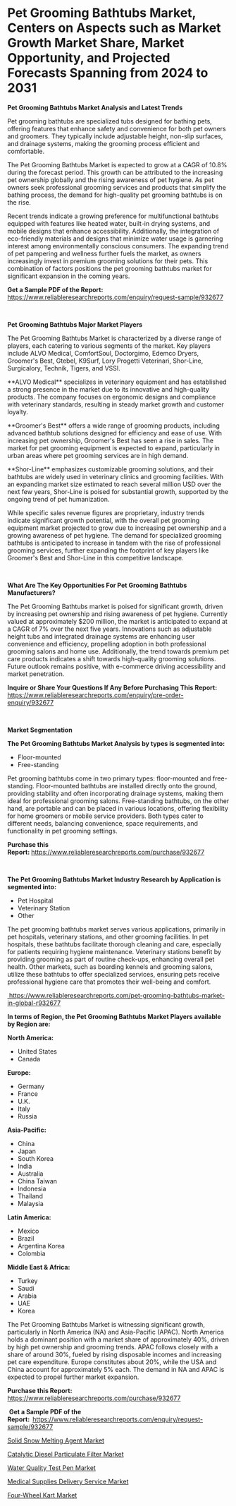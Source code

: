 <p><h1>Pet Grooming Bathtubs Market, Centers on Aspects such as Market Growth Market Share, Market Opportunity, and Projected Forecasts Spanning from 2024 to 2031</h1></p><p><strong>Pet Grooming Bathtubs Market Analysis and Latest Trends</strong></p>
<p><p>Pet grooming bathtubs are specialized tubs designed for bathing pets, offering features that enhance safety and convenience for both pet owners and groomers. They typically include adjustable height, non-slip surfaces, and drainage systems, making the grooming process efficient and comfortable.</p><p>The Pet Grooming Bathtubs Market is expected to grow at a CAGR of 10.8% during the forecast period. This growth can be attributed to the increasing pet ownership globally and the rising awareness of pet hygiene. As pet owners seek professional grooming services and products that simplify the bathing process, the demand for high-quality pet grooming bathtubs is on the rise. </p><p>Recent trends indicate a growing preference for multifunctional bathtubs equipped with features like heated water, built-in drying systems, and mobile designs that enhance accessibility. Additionally, the integration of eco-friendly materials and designs that minimize water usage is garnering interest among environmentally conscious consumers. The expanding trend of pet pampering and wellness further fuels the market, as owners increasingly invest in premium grooming solutions for their pets. This combination of factors positions the pet grooming bathtubs market for significant expansion in the coming years.</p></p>
<p><strong>Get a Sample PDF of the Report:&nbsp;</strong> <a href="https://www.reliableresearchreports.com/enquiry/request-sample/932677?utm_campaign=1333&utm_medium=2&utm_source=Github&utm_content=ia&utm_term=11102024&utm_id=pet-grooming-bathtubs">https://www.reliableresearchreports.com/enquiry/request-sample/932677</a></p>
<p>&nbsp;</p>
<p><strong>Pet Grooming Bathtubs Major Market Players</strong></p>
<p><p>The Pet Grooming Bathtubs Market is characterized by a diverse range of players, each catering to various segments of the market. Key players include ALVO Medical, ComfortSoul, Doctorgimo, Edemco Dryers, Groomer's Best, Gtebel, K9Surf, Lory Progetti Veterinari, Shor-Line, Surgicalory, Technik, Tigers, and VSSI.</p><p>**ALVO Medical** specializes in veterinary equipment and has established a strong presence in the market due to its innovative and high-quality products. The company focuses on ergonomic designs and compliance with veterinary standards, resulting in steady market growth and customer loyalty.</p><p>**Groomer's Best** offers a wide range of grooming products, including advanced bathtub solutions designed for efficiency and ease of use. With increasing pet ownership, Groomer's Best has seen a rise in sales. The market for pet grooming equipment is expected to expand, particularly in urban areas where pet grooming services are in high demand.</p><p>**Shor-Line** emphasizes customizable grooming solutions, and their bathtubs are widely used in veterinary clinics and grooming facilities. With an expanding market size estimated to reach several million USD over the next few years, Shor-Line is poised for substantial growth, supported by the ongoing trend of pet humanization.</p><p>While specific sales revenue figures are proprietary, industry trends indicate significant growth potential, with the overall pet grooming equipment market projected to grow due to increasing pet ownership and a growing awareness of pet hygiene. The demand for specialized grooming bathtubs is anticipated to increase in tandem with the rise of professional grooming services, further expanding the footprint of key players like Groomer's Best and Shor-Line in this competitive landscape.</p></p>
<p>&nbsp;</p>
<p><strong>What Are The Key Opportunities For Pet Grooming Bathtubs Manufacturers?</strong></p>
<p><p>The Pet Grooming Bathtubs market is poised for significant growth, driven by increasing pet ownership and rising awareness of pet hygiene. Currently valued at approximately $200 million, the market is anticipated to expand at a CAGR of 7% over the next five years. Innovations such as adjustable height tubs and integrated drainage systems are enhancing user convenience and efficiency, propelling adoption in both professional grooming salons and home use. Additionally, the trend towards premium pet care products indicates a shift towards high-quality grooming solutions. Future outlook remains positive, with e-commerce driving accessibility and market penetration.</p></p>
<p><strong>Inquire or Share Your Questions If Any Before Purchasing This Report:</strong> <a href="https://www.reliableresearchreports.com/enquiry/pre-order-enquiry/932677?utm_campaign=1333&utm_medium=2&utm_source=Github&utm_content=ia&utm_term=11102024&utm_id=pet-grooming-bathtubs">https://www.reliableresearchreports.com/enquiry/pre-order-enquiry/932677</a></p>
<p>&nbsp;</p>
<p><strong>Market Segmentation</strong></p>
<p><strong>The Pet Grooming Bathtubs Market Analysis by types is segmented into:</strong></p>
<p><ul><li>Floor-mounted</li><li>Free-standing</li></ul></p>
<p><p>Pet grooming bathtubs come in two primary types: floor-mounted and free-standing. Floor-mounted bathtubs are installed directly onto the ground, providing stability and often incorporating drainage systems, making them ideal for professional grooming salons. Free-standing bathtubs, on the other hand, are portable and can be placed in various locations, offering flexibility for home groomers or mobile service providers. Both types cater to different needs, balancing convenience, space requirements, and functionality in pet grooming settings.</p></p>
<p><strong>Purchase this Report:&nbsp;</strong><a href="https://www.reliableresearchreports.com/purchase/932677?utm_campaign=1333&utm_medium=2&utm_source=Github&utm_content=ia&utm_term=11102024&utm_id=pet-grooming-bathtubs">https://www.reliableresearchreports.com/purchase/932677</a></p>
<p>&nbsp;</p>
<p><strong>The Pet Grooming Bathtubs Market Industry Research by Application is segmented into:</strong></p>
<p><ul><li>Pet Hospital</li><li>Veterinary Station</li><li>Other</li></ul></p>
<p><p>The pet grooming bathtubs market serves various applications, primarily in pet hospitals, veterinary stations, and other grooming facilities. In pet hospitals, these bathtubs facilitate thorough cleaning and care, especially for patients requiring hygiene maintenance. Veterinary stations benefit by providing grooming as part of routine check-ups, enhancing overall pet health. Other markets, such as boarding kennels and grooming salons, utilize these bathtubs to offer specialized services, ensuring pets receive professional hygiene care that promotes their well-being and comfort.</p></p>
<p><a href="https://www.reliableresearchreports.com/pet-grooming-bathtubs-market-in-global-r932677?utm_campaign=1333&utm_medium=2&utm_source=Github&utm_content=ia&utm_term=11102024&utm_id=pet-grooming-bathtubs">&nbsp;https://www.reliableresearchreports.com/pet-grooming-bathtubs-market-in-global-r932677</a></p>
<p><strong>In terms of Region, the Pet Grooming Bathtubs Market Players available by Region are:</strong></p>
<p>
    <p> <strong> North America: </strong>
        <ul>
            <li>United States</li>
            <li>Canada</li>
        </ul>
        </p> 
    <p> <strong> Europe: </strong>
        <ul>
            <li>Germany</li>
            <li>France</li>
            <li>U.K.</li>
            <li>Italy</li>
            <li>Russia</li>
        </ul>
        </p> 
    <p> <strong> Asia-Pacific: </strong>
        <ul>
            <li>China</li>
            <li>Japan</li>
            <li>South Korea</li>
            <li>India</li>
            <li>Australia</li>
            <li>China Taiwan</li>
            <li>Indonesia</li>
            <li>Thailand</li>
            <li>Malaysia</li>
        </ul>
        </p> 
    <p> <strong> Latin America: </strong>
        <ul>
            <li>Mexico</li>
            <li>Brazil</li>
            <li>Argentina Korea</li>
            <li>Colombia</li>
        </ul>
        </p> 
    <p> <strong> Middle East & Africa: </strong>
        <ul>
            <li>Turkey</li>
            <li>Saudi</li>
            <li>Arabia</li>
            <li>UAE</li>
            <li>Korea</li>
        </ul>
    </p>
    </p>
<p><p>The Pet Grooming Bathtubs Market is witnessing significant growth, particularly in North America (NA) and Asia-Pacific (APAC). North America holds a dominant position with a market share of approximately 40%, driven by high pet ownership and grooming trends. APAC follows closely with a share of around 30%, fueled by rising disposable incomes and increasing pet care expenditure. Europe constitutes about 20%, while the USA and China account for approximately 5% each. The demand in NA and APAC is expected to propel further market expansion.</p></p>
<p><strong>Purchase this Report: </strong><a href="https://www.reliableresearchreports.com/purchase/932677?utm_campaign=1333&utm_medium=2&utm_source=Github&utm_content=ia&utm_term=11102024&utm_id=pet-grooming-bathtubs">https://www.reliableresearchreports.com/purchase/932677</a></p>
<p>&nbsp;<strong>Get a Sample PDF of the Report:&nbsp;&nbsp;</strong><a href="https://www.reliableresearchreports.com/enquiry/request-sample/932677?utm_campaign=1333&utm_medium=2&utm_source=Github&utm_content=ia&utm_term=11102024&utm_id=pet-grooming-bathtubs">https://www.reliableresearchreports.com/enquiry/request-sample/932677</a></p>
<p><strong></strong></p>
<p><p><a href="https://www.linkedin.com/pulse/navigating-global-solid-snow-melting-agent-market-from-trends-strategy-ebckc?utm_campaign=1333&utm_medium=2&utm_source=Github&utm_content=ia&utm_term=11102024&utm_id=pet-grooming-bathtubs">Solid Snow Melting Agent Market</a></p><p><a href="https://www.linkedin.com/pulse/global-catalytic-diesel-particulate-filter-nexus-sector-confluences-xtgte?utm_campaign=1333&utm_medium=2&utm_source=Github&utm_content=ia&utm_term=11102024&utm_id=pet-grooming-bathtubs">Catalytic Diesel Particulate Filter Market</a></p><p><a href="https://www.linkedin.com/pulse/water-quality-test-pen-market-ecosystem-competitive-landscape-fqkte?utm_campaign=1333&utm_medium=2&utm_source=Github&utm_content=ia&utm_term=11102024&utm_id=pet-grooming-bathtubs">Water Quality Test Pen Market</a></p><p><a href="https://www.linkedin.com/pulse/global-perspectives-medical-supplies-delivery-service-5tyae?utm_campaign=1333&utm_medium=2&utm_source=Github&utm_content=ia&utm_term=11102024&utm_id=pet-grooming-bathtubs">Medical Supplies Delivery Service Market</a></p><p><a href="https://www.linkedin.com/pulse/investing-four-wheel-kart-market-trends-leading-products-msmme?utm_campaign=1333&utm_medium=2&utm_source=Github&utm_content=ia&utm_term=11102024&utm_id=pet-grooming-bathtubs">Four-Wheel Kart Market</a></p></p>
